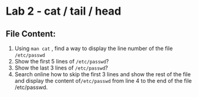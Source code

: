 # Lab 2 - cat / tail / head

## File Content:

1. Using `man cat` , find a way to display the line number of the file `/etc/passwd`
2. Show the first 5 lines of `/etc/passwd`?
3. Show the last 3 lines of `/etc/passwd`?
4. Search online how to skip the first 3 lines and show the rest of the file and display the content of`/etc/passwd` from line 4 to the end of the file /etc/passwd.
